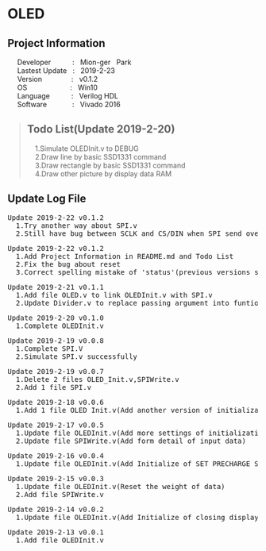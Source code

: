# OLED  
## Project Information
&nbsp;&nbsp;&nbsp;&nbsp;
Developer
&nbsp;&nbsp;&nbsp;&nbsp;&nbsp;&nbsp;&nbsp;&nbsp;&nbsp;
: 
&nbsp;
Mion-ger
&nbsp;
Park  
&nbsp;&nbsp;&nbsp;&nbsp;
Lastest Update
&nbsp;
: 
&nbsp;
2019-2-23  
&nbsp;&nbsp;&nbsp;&nbsp;
Version
&nbsp;&nbsp;&nbsp;&nbsp;&nbsp;&nbsp;&nbsp;&nbsp;&nbsp;&nbsp;&nbsp;&nbsp;&nbsp;
: 
&nbsp;
v0.1.2  
&nbsp;&nbsp;&nbsp;&nbsp;
OS
&nbsp;&nbsp;&nbsp;&nbsp;&nbsp;&nbsp;&nbsp;&nbsp;&nbsp;&nbsp;&nbsp;&nbsp;&nbsp;&nbsp;&nbsp;&nbsp;&nbsp;&nbsp;&nbsp;&nbsp;
: 
&nbsp;
Win10  
&nbsp;&nbsp;&nbsp;&nbsp;
Language&nbsp;&nbsp;&nbsp;&nbsp;&nbsp;&nbsp;&nbsp;&nbsp;&nbsp;&nbsp;
: 
&nbsp;
Verilog HDL    
&nbsp;&nbsp;&nbsp;&nbsp;
Software
&nbsp;&nbsp;&nbsp;&nbsp;&nbsp;&nbsp;&nbsp;&nbsp;&nbsp;&nbsp;&nbsp;
: 
&nbsp;
Vivado 2016  

>## Todo List(Update 2019-2-20)
>&nbsp;&nbsp;&nbsp;&nbsp;1.Simulate OLEDInit.v to DEBUG  
>&nbsp;&nbsp;&nbsp;&nbsp;2.Draw line by basic SSD1331 command  
>&nbsp;&nbsp;&nbsp;&nbsp;3.Draw rectangle by basic SSD1331 command     
>&nbsp;&nbsp;&nbsp;&nbsp;4.Draw other picture by display data RAM
  
## Update Log File  
<pre>
Update 2019-2-22 v0.1.2
  1.Try another way about SPI.v
  2.Still have bug between SCLK and CS/DIN when SPI send over
</pre>

<pre>
Update 2019-2-22 v0.1.2
  1.Add Project Information in README.md and Todo List
  2.Fix the bug about reset
  3.Correct spelling mistake of 'status'(previous versions spells as 'state')
</pre>

<pre>
Update 2019-2-21 v0.1.1
  1.Add file OLED.v to link OLEDInit.v with SPI.v
  2.Update Divider.v to replace passing argument into funtion called argument
</pre>

<pre>
Update 2019-2-20 v0.1.0
  1.Complete OLEDInit.v
</pre>

<pre>
Update 2019-2-19 v0.0.8
  1.Complete SPI.V
  2.Simulate SPI.v successfully
</pre>

<pre>
Update 2019-2-19 v0.0.7
  1.Delete 2 files OLED_Init.v,SPIWrite.v
  2.Add 1 file SPI.v
</pre>

<pre>
Update 2019-2-18 v0.0.6
  1.Add 1 file OLED_Init.v(Add another version of initialization)
</pre>

<pre>
Update 2019-2-17 v0.0.5
  1.Update file OLEDInit.v(Add more settings of initialization)
  2.Update file SPIWrite.v(Add form detail of input data)
</pre>

<pre>
Update 2019-2-16 v0.0.4
  1.Update file OLEDInit.v(Add Initialize of SET_PRECHARGE_SPEED)
</pre>

<pre>
Update 2019-2-15 v0.0.3
  1.Update file OLEDInit.v(Reset the weight of data)
  2.Add file SPIWrite.v
</pre>

<pre>
Update 2019-2-14 v0.0.2
  1.Update file OLEDInit.v(Add Initialize of closing display)
</pre>

<pre>
Update 2019-2-13 v0.0.1
  1.Add file OLEDInit.v
</pre>